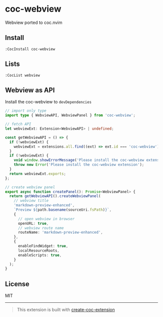 # coc-webview

Webview ported to coc.nvim

## Install

`:CocInstall coc-webview`

## Lists

`:CocList webview`

## Webview as API

Install the coc-webview to `devDependencies`

```typescript
// import only type
import type { WebviewAPI, WebviewPanel } from 'coc-webview';

// fetch API
let webviewExt: Extension<WebviewAPI> | undefined;

const getWebviewAPI = () => {
  if (!webviewExt) {
    webviewExt = extensions.all.find((ext) => ext.id === 'coc-webview') as Extension<WebviewAPI> | undefined;
  }
  if (!webviewExt) {
    void window.showErrorMessage('Please install the coc-webview extension');
    throw new Error('Please install the coc-webview extension');
  }
  return webviewExt.exports;
};

// create webview panel
export async function createPanel(): Promise<WebviewPanel> {
  return getWebviewAPI().createWebviewPanel(
    // webview title
    'markdown-preview-enhanced',
    `Preview ${path.basename(sourceUri.fsPath)}`,
    {
      // open webview in browser
      openURL: true,
      // webview route name
      routeName: 'markdown-preview-enhanced',
    },
    {
      enableFindWidget: true,
      localResourceRoots,
      enableScripts: true,
    }
  );
}
```

## License

MIT

---

> This extension is built with [create-coc-extension](https://github.com/fannheyward/create-coc-extension)
